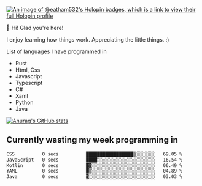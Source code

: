 [![An image of @eatham532's Holopin badges, which is a link to view their full Holopin profile](https://holopin.me/eatham532)](https://holopin.io/@eatham532)


👋 Hi! Glad you're here!

I enjoy learning how things work. Appreciating the little things. :)


List of languages I have programmed in
- Rust
- Html, Css
- Javascript
- Typescript
- C#
- Xaml
- Python
- Java

[![Anurag's GitHub stats](https://github-readme-stats.vercel.app/api?username=Eatham532&theme=dark)](https://github.com/anuraghazra/github-readme-stats)


## Currently wasting my week programming in
<!--START_SECTION:waka-->

```txt
CSS          0 secs          █████████████████▒░░░░░░░   69.05 %
JavaScript   0 secs          ████░░░░░░░░░░░░░░░░░░░░░   16.54 %
Kotlin       0 secs          █▓░░░░░░░░░░░░░░░░░░░░░░░   06.49 %
YAML         0 secs          █▒░░░░░░░░░░░░░░░░░░░░░░░   04.89 %
Java         0 secs          ▓░░░░░░░░░░░░░░░░░░░░░░░░   03.03 %
```

<!--END_SECTION:waka-->
